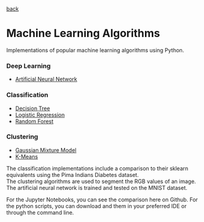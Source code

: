 [back](../)
# Machine Learning Algorithms
Implementations of popular machine learning algorithms using Python.
### Deep Learning
- [Artificial Neural Network](https://github.com/ryan-k-miller/Machine-Learning-Algorithms/blob/master/Neural%20Network/NeuralNetwork.py)  

### Classification
- [Decision Tree](https://github.com/ryan-k-miller/Machine-Learning-Algorithms/blob/master/Decision_Tree.ipynb)  
- [Logistic Regression](https://github.com/ryan-k-miller/Machine-Learning-Algorithms/blob/master/LogisticRegression.py)  
- [Random Forest](https://github.com/ryan-k-miller/Machine-Learning-Algorithms/blob/master/Random_Forest_Classifier)  

### Clustering
- [Gaussian Mixture Model](https://github.com/ryan-k-miller/Machine-Learning-Algorithms/blob/master/Gaussian_Mixture_Model.ipynb)  
- [K-Means](https://github.com/ryan-k-miller/Machine-Learning-Algorithms/blob/master/K_Means.ipynb)  
  
The classification implementations include a comparison to their sklearn equivalents using the Pima Indians Diabetes dataset.   
The clustering algorithms are used to segment the RGB values of an image.  
The artificial neural network is trained and tested on the MNIST dataset.  

For the Jupyter Notebooks, you can see the comparison here on Github. For the python scripts, you can download and them in your preferred IDE or through the command line.
